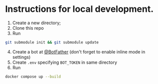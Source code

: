 # Instructions for local development.

1. Create a new directory;
2. Clone this repo
3. Run
```bash
git submodule init && git submodule update
```
4. Create a bot at [@BotFather](https://t.me/BotFather) (don't forget to enable inline mode in settings)
5. Create `.env` specifying `BOT_TOKEN` in same directory
6. Run
```bash
docker compose up --build
```
